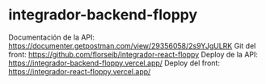 # integrador-backend-floppy
Documentación de la API: https://documenter.getpostman.com/view/29356058/2s9YJgULRK
Git del front: https://github.com/florseib/integrador-react-floppy
Deploy de la API: https://integrador-backend-floppy.vercel.app/
Deploy del front: https://integrador-react-floppy.vercel.app/
